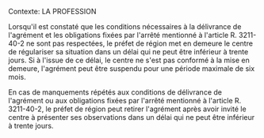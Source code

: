 Contexte: LA PROFESSION

Lorsqu'il est constaté que les conditions nécessaires à la délivrance de l'agrément et les obligations fixées par l'arrêté mentionné à l'article R. 3211-40-2 ne sont pas respectées, le préfet de région met en demeure le centre de régulariser sa situation dans un délai qui ne peut être inférieur à trente jours. Si à l'issue de ce délai, le centre ne s'est pas conformé à la mise en demeure, l'agrément peut être suspendu pour une période maximale de six mois.

En cas de manquements répétés aux conditions de délivrance de l'agrément ou aux obligations fixées par l'arrêté mentionné à l'article R. 3211-40-2, le préfet de région peut retirer l'agrément après avoir invité le centre à présenter ses observations dans un délai qui ne peut être inférieur à trente jours.